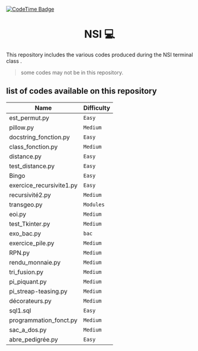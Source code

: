 [![CodeTime Badge](https://img.shields.io/endpoint?style=flat&color=9EC183&url=https%3A%2F%2Fapi.codetime.dev%2Fshield%3Fid%3D25319%26project%3DNSI%26in=0)](https://codetime.dev)

<h1 align="center"> NSI 💻</h1>

This repository includes the various codes produced during the NSI terminal class .

> some codes may not be in this repository.

## list of codes available on this repository

| Name | Difficulty |
| ---  | ---------- |
| est_permut.py | `Easy`|
| pillow.py | `Medium`|
| docstring_fonction.py | `Easy` |
| class_fonction.py | `Medium` |
| distance.py | `Easy` |
| test_distance.py | `Easy` |
| Bingo | `Easy` |
| exercice_recursivite1.py | `Easy` |
| recursivité2.py | `Medium` |
| transgeo.py | `Modules` |
| eoi.py | `Medium` |
| test_Tkinter.py | `Medium` |
| exo_bac.py | `bac`|`
| exercice_pile.py | `Medium` |
| RPN.py | `Medium` |
| rendu_monnaie.py | `Medium` |
| tri_fusion.py | `Medium` |
| pi_piquant.py | `Medium` |
| pi_streap-teasing.py | `Medium` |
| décorateurs.py | `Medium` |
| sql1.sql | `Easy` |
| programmation_fonct.py | `Medium` |
| sac_a_dos.py | `Medium` |
| abre_pedigrée.py | `Easy` |